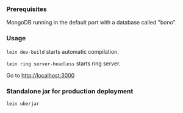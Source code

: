 ### Prerequisites

MongoDB running in the default port with a database called "bono".

### Usage

`lein dev-build` starts automatic compilation.

`lein ring server-headless` starts ring server.

Go to [http://localhost:3000](http://localhost:3000)

### Standalone jar for production deployment

`lein uberjar`
